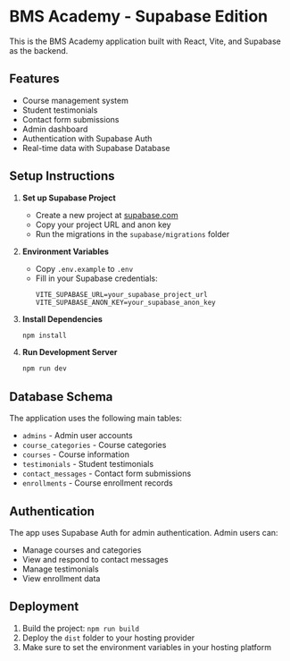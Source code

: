 # BMS Academy - Supabase Edition

This is the BMS Academy application built with React, Vite, and Supabase as the backend.

## Features

- Course management system
- Student testimonials
- Contact form submissions
- Admin dashboard
- Authentication with Supabase Auth
- Real-time data with Supabase Database

## Setup Instructions

1. **Set up Supabase Project**
   - Create a new project at [supabase.com](https://supabase.com)
   - Copy your project URL and anon key
   - Run the migrations in the `supabase/migrations` folder

2. **Environment Variables**
   - Copy `.env.example` to `.env`
   - Fill in your Supabase credentials:
     ```
     VITE_SUPABASE_URL=your_supabase_project_url
     VITE_SUPABASE_ANON_KEY=your_supabase_anon_key
     ```

3. **Install Dependencies**
   ```bash
   npm install
   ```

4. **Run Development Server**
   ```bash
   npm run dev
   ```

## Database Schema

The application uses the following main tables:
- `admins` - Admin user accounts
- `course_categories` - Course categories
- `courses` - Course information
- `testimonials` - Student testimonials
- `contact_messages` - Contact form submissions
- `enrollments` - Course enrollment records

## Authentication

The app uses Supabase Auth for admin authentication. Admin users can:
- Manage courses and categories
- View and respond to contact messages
- Manage testimonials
- View enrollment data

## Deployment

1. Build the project: `npm run build`
2. Deploy the `dist` folder to your hosting provider
3. Make sure to set the environment variables in your hosting platform
